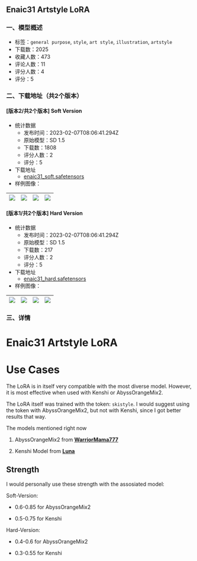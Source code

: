 ## Enaic31 Artstyle LoRA
### 一、模型概述

- 标签：`general purpose`, `style`, `art style`, `illustration`, `artstyle`
- 下载数：2025
- 收藏人数：473
- 评论人数：11
- 评分人数：4
- 评分：5

### 二、下载地址（共2个版本）

#### [版本2/共2个版本] Soft Version

- 统计数据
  - 发布时间：2023-02-07T08:06:41.294Z
  - 原始模型：SD 1.5
  - 下载数：1808
  - 评分人数：2
  - 评分：5
- 下载地址
  - [enaic31_soft.safetensors](https://civitai.com/api/download/models/8326)
- 样例图像：

| <img src="https://image.civitai.com/xG1nkqKTMzGDvpLrqFT7WA/ef152410-9d1b-478b-0580-d21c76b9ec00/width=450/79904.jpeg" /> | <img src="https://image.civitai.com/xG1nkqKTMzGDvpLrqFT7WA/f296f388-c210-4b92-e656-149905ad4a00/width=450/79897.jpeg" /> | <img src="https://image.civitai.com/xG1nkqKTMzGDvpLrqFT7WA/29f37dbb-b7ad-4782-1d28-d144e5330900/width=450/79899.jpeg" /> | <img src="https://image.civitai.com/xG1nkqKTMzGDvpLrqFT7WA/5cc254d5-2d1e-4aef-1a9d-43ee1addfe00/width=450/78929.jpeg" /> |
| ---- | ---- | ---- | ---- |

#### [版本1/共2个版本] Hard Version

- 统计数据
  - 发布时间：2023-02-07T08:06:41.294Z
  - 原始模型：SD 1.5
  - 下载数：217
  - 评分人数：2
  - 评分：5
- 下载地址
  - [enaic31_hard.safetensors](https://civitai.com/api/download/models/8323)
- 样例图像：

| <img src="https://image.civitai.com/xG1nkqKTMzGDvpLrqFT7WA/32fabe06-5e3c-4c4a-e987-2b331643ad00/width=450/78917.jpeg" /> | <img src="https://image.civitai.com/xG1nkqKTMzGDvpLrqFT7WA/30b4f8bb-7044-46cc-dc3a-4913f58dce00/width=450/78920.jpeg" /> | <img src="https://image.civitai.com/xG1nkqKTMzGDvpLrqFT7WA/eef19c22-e807-40f3-0d75-60e46f2e0100/width=450/78919.jpeg" /> | <img src="https://image.civitai.com/xG1nkqKTMzGDvpLrqFT7WA/407b7fd1-3f37-4c15-0d43-b56d88fdd400/width=450/78918.jpeg" /> |
| ---- | ---- | ---- | ---- |


### 三、详情
<h1><strong>Enaic31 Artstyle LoRA</strong></h1><h1>Use Cases</h1><p>The LoRA is in itself very compatible with the most diverse model. However, it is most effective when used with Kenshi or AbyssOrangeMix2.</p><p>The LoRA itself was trained with the token: <code>skistyle</code>. I would suggest using the token with AbyssOrangeMix2, but not with Kenshi, since I got better results that way.</p><p>The models mentioned right now</p><ol><li><p>AbyssOrangeMix2 from <a target="_blank" rel="ugc" href="https://huggingface.co/WarriorMama777/OrangeMixs"><strong><u>WarriorMama777</u></strong></a></p></li><li><p>Kenshi Model from <a target="_blank" rel="ugc" href="https://huggingface.co/SweetLuna/Kenshi"><strong><u>Luna</u></strong></a></p></li></ol><h2>Strength</h2><p>I would personally use these strength with the assosiated model:</p><p>Soft-Version:</p><ul><li><p>0.6-0.85 for AbyssOrangeMix2</p></li><li><p>0.5-0.75 for Kenshi</p></li></ul><p>Hard-Version:</p><ul><li><p>0.4-0.6 for AbyssOrangeMix2</p></li><li><p>0.3-0.55 for Kenshi</p></li></ul>